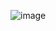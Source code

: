 ![image](https://github.com/shanmugapradeep07/Qc_Customized_tool/assets/158062523/0c1bbac1-d256-47da-9b4c-a46c0682301d)
